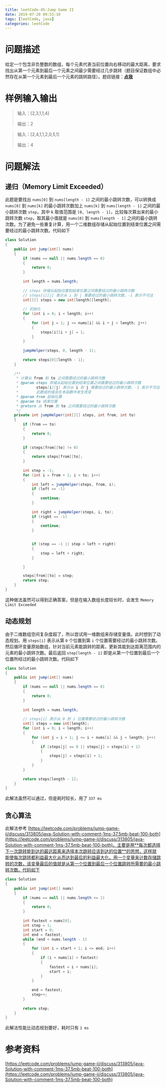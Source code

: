```yaml
---
title: leetCode-45:Jump Game II
date: 2019-07-28 09:53:10
tags: [leetCode, java]
categories: leetCode
---
```


# 问题描述

给定一个包含非负整数的数组，每个元素代表当前位置向右移动的最大距离，要求找出从第一个元素到最后一个元素之间最少需要经过几步跳转（题目保证数组中必然存在从第一个元素到最后一个元素的跳转路径）。题目链接：**[点我](https://leetcode.com/problems/jump-game-ii/)**

<!-- more -->

# 样例输入输出

> 输入：[2,3,1,1,4]
>
> 输出：2

> 输入：[2,4,1,1,2,0,5,1]
>
> 输出：4

# 问题解法

## 递归（Memory Limit Exceeded）

此题是要找出 `nums[0]` 到 `nums[length - 1]` 之间的最小跳转次数，可以转换成 `nums[0]` 到 `nums[k]` 的最小跳转次数加上 `nums[k]` 到 `nums[length - 1]` 之间的最小跳转次数 `step`，其中 k 取值范围是 `[0, length - 1]`，比较每次算出来的最小跳转次数 `step`，取其最小值就是 `nums[0]` 到 `nums[length - 1]` 之间的最小跳转次数。为了避免一些重复计算，用一个二维数组存储从起始位置到结束位置之间需要经过的最小跳转次数。代码如下

```java
class Solution 
{
    public int jump(int[] nums) 
    {
        if (nums == null || nums.length == 0)
        {
            return 0;
        }
        
        int length = nums.length;
        
        // steps 存储从起始位置到结束位置之间需要经过的最小跳转次数
        // steps[i][j] 表示从 i 到 j 需要经过的最小跳转次数，-1 表示不可达
        int[][] steps = new int[length][length];
        
        // 初始化
        for (int i = 0; i < length; i++)
        {
            for (int j = 1; j <= nums[i] && i + j < length; j++)
            {
                steps[i][i + j] = 1;
            }
        }
        
        jumpHelper(steps, 0, length - 1);
        
        return steps[0][length - 1];
    }
    
    /**
     * 计算从 from 到 to 之间需要经过的最小跳转次数
     * @param steps 存储从起始位置到结束位置之间需要经过的最小跳转次数
     *        steps[i][j] 表示从 i 到 j 需要经过的最小跳转次数，-1 表示不可达
     *        此数组的值会在本函数中发生改变
     * @param from 起始位置
     * @param to 结束位置
     * @return 从 from 到 to 之间需要经过的最小跳转次数
     */
    private int jumpHelper(int[][] steps, int from, int to)
    {
        if (from == to)
        {
            return 0;
        }
        
        if (steps[from][to] != 0)
        {
            return steps[from][to];
        }
        
        int step = -1;
        for (int i = from + 1; i < to; i++)
        {
            int left = jumpHelper(steps, from, i);
            if (left == -1)
            {
                continue;
            }
            
            int right = jumpHelper(steps, i, to);
            if (right == -1)
            {
                continue;
            }
            

            if (step == -1 || step > left + right)
            {
                step = left + right;
            }

        }

        steps[from][to] = step;
        return step;
    }
}
```

这种做法虽然可以得到正确答案，但是在输入数组长度较长时，会发生 `Memory Limit Exceeded`

## 动态规划

由于二维数组空间复杂度超了，所以尝试用一维数组来存储变量值。此时想到了动态规划。用 `steps[i]` 表示从第 `0` 个位置到第 `i` 个位置需要经过的最小跳转次数。然后循环变量原始数组，针对当前元素能跳转的距离，更新其能到达距离范围内的元素的最小跳转次数。最后返回 `step[length - 1]` 即是从第一个位置到最后一个位置所经过的最小跳转次数。代码如下

```java
class Solution 
{
    public int jump(int[] nums)
    {
        if (nums == null || nums.length == 0)
        {
            return 0;
        }
        
        int length = nums.length;
        
        // steps[i] 表示从 0 到 i 位置需要经过的最小跳转次数
        int[] steps = new int[length];
        for (int i = 0; i < length; i++)
        {
            for (int j = i + 1; j <= i + nums[i] && j < length; j++)
            {
                if (steps[j] == 0 || steps[j] > steps[i] + 1)
                {
                    steps[j] = steps[i] + 1;
                }
            }
        }
        
        return steps[length - 1];
    }
}
```

此解法虽然可以通过，但是耗时较长，用了 `337 ms`

## 贪心算法

此解法参考 [https://leetcode.com/problems/jump-game-ii/discuss/313805/java-Solution-with-comment-1ms-37.5mb-beat-100-both](https://leetcode.com/problems/jump-game-ii/discuss/313805/java-Solution-with-comment-1ms-37.5mb-beat-100-both)。主要是用**每次都选择下一次跳转能到达的最远距离来选择本次跳转应该到达的位置**的思想，这样就能使每次跳转都利益最大化从而达到最后的利益最大化。用一个变量来计数存储跳转的次数，该变量最后的值就是从第一个位置到最后一个位置跳转所需要的最小跳转次数。代码如下

```java
class Solution 
{
    public int jump(int[] nums) 
    {
        if (nums == null || nums.length <= 1)
        {
            return 0;
        }
        
        int fastest = nums[0];
        int step = 1;
        int start = 0;
        int end = fastest;
        while (end < nums.length - 1)
        {
            for (int i = start + 1; i <= end; i++)
            {
                if (i + nums[i] > fastest)
                {
                    fastest = i + nums[i];
                    start = i;
                }
            }
            
            end = fastest;
            step++;
        }
        
        return step;
    }
}
```

此解法性能比动态规划要好，耗时只有 `1 ms`

# 参考资料

[https://leetcode.com/problems/jump-game-ii/discuss/313805/java-Solution-with-comment-1ms-37.5mb-beat-100-both](https://leetcode.com/problems/jump-game-ii/discuss/313805/java-Solution-with-comment-1ms-37.5mb-beat-100-both)